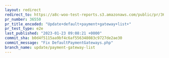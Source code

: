 ```yaml
---
layout: redirect
redirect_to: https://a8c-woo-test-reports.s3.amazonaws.com/public/pr/36550/e2e/index.html
pr_number: 36550
pr_title_encoded: "Update+default+payment+gateway+list+"
pr_test_type: e2e
last_published: "2023-01-23 09:08:21 +0000"
commit_sha: b0d4f5115aa9bf4c6af556348083c9727de2ae30
commit_message: "Fix DefaultPaymentGateways.php"
branch_name: update/payment-gateway-list
---
```

